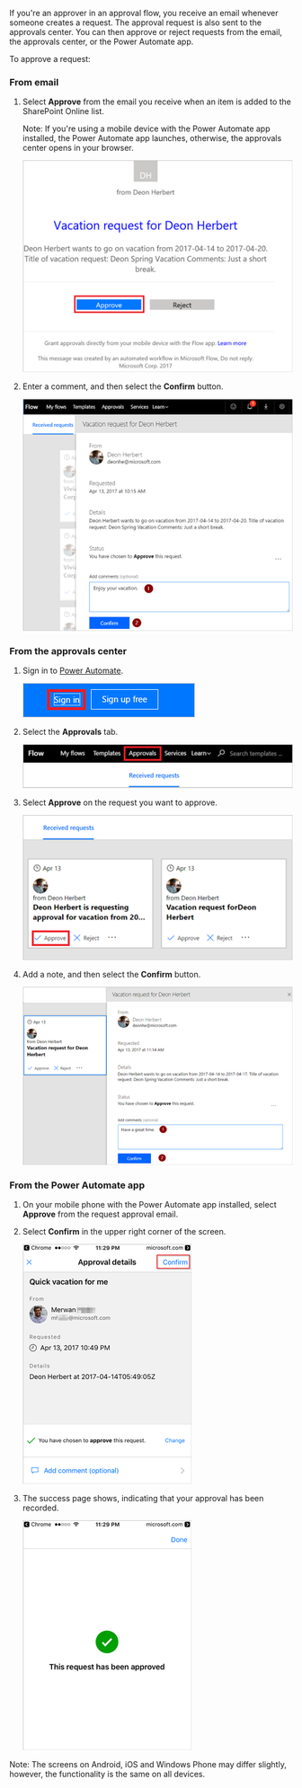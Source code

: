 If you're an approver in an approval flow, you receive an email whenever someone creates a request. The approval request is also sent to the approvals center. You can then approve or reject requests from the email, the approvals center, or the Power Automate app.

To approve a request:

### From email
1. Select **Approve** from the email you receive when an item is added to the SharePoint Online list.
   
     Note: If you're using a mobile device with the Power Automate app installed, the Power Automate app launches, otherwise, the approvals center opens in your browser.
   
    ![request email](media/modern-approvals/email-approval-request.png)
2. Enter a comment, and then select the **Confirm** button.
   
    ![enter comment](media/modern-approvals/request-in-approval-center.png)

### From the approvals center
1. Sign in to [Power Automate](https://flow.microsoft.com).
   
    ![sign in](media/modern-approvals/sign-in.png)
2. Select the **Approvals** tab.
   
    ![create from blank](media/modern-approvals/approvals-tab.png)
3. Select **Approve** on the request you want to approve.
   
    ![create from blank](media/modern-approvals/approvals-cards.png)
4. Add a note, and then select the **Confirm** button.
   
    ![add note then confirm](media/modern-approvals/approval-selection-card.png)

### From the Power Automate app
1. On your mobile phone with the Power Automate app installed, select **Approve** from the request approval email.
2. Select **Confirm** in the upper right corner of the screen.
   
    ![select confirm](media/modern-approvals/mobile-approval.png)
3. The success page shows, indicating that your approval has been recorded.
   
    ![success page](media/modern-approvals/mobile-approval-confirmation.png)

Note: The screens on Android, iOS and Windows Phone may differ slightly, however, the functionality is the same on all devices.

